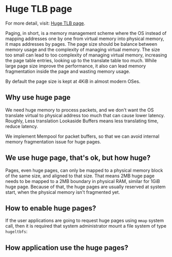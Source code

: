 # Huge TLB page

For more detail, visit: [Huge TLB page](https://docs.kernel.org/admin-guide/mm/hugetlbpage.html).

Paging, in short, is a memory management scheme where the OS instead of mapping addresses one by one from virtual memory into physical memory, it maps addresses by pages. The page size should be balance between memory usage and the complexity of managing virtual memory. The size too small can lead to too complexity of managing virtual memory, increasing the page table entries, looking up to the translate table too much. While large page size improve the performance, it also can lead memory fragmentation inside the page and wasting memory usage.

By default the page size is kept at 4KiB in almost modern OSes.

## Why use huge page

We need huge memory to process packets, and we don't want the OS translate virtual to physical address too much that can cause lower latency. Roughly, Less translation Lookaside Buffers means less translating time, reduce latency.

We implement Mempool for packet buffers, so that we can avoid internal memory fragmentation issue for huge pages.

## We use huge page, that's ok, but how huge?

Pages, even huge pages, can only be mapped to a physical memory block of the same size, and aligned to that size. That means 2MB huge page needs to be mapped to a 2MB boundary in physical RAM, similar for 1GiB huge page. Because of that, the huge pages are usually reserved at system start, when the physical memory isn't fragmented yet.

## How to enable huge pages?

If the user applications are going to request huge pages using `mmap` system call, then it is required that system administrator mount a file system of type `hugeltbfs`:

## How application use the huge pages?
